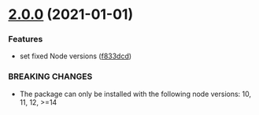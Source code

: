 # [2.0.0](https://github.com/saitho/semantic-release-gitea/compare/v1.0.0...v2.0.0) (2021-01-01)


### Features

* set fixed Node versions ([f833dcd](https://github.com/saitho/semantic-release-gitea/commit/f833dcdf9929b5248803c410751b4d01da1ba39f))


### BREAKING CHANGES

* The package can only be installed with the following node versions: 10, 11, 12, >=14
